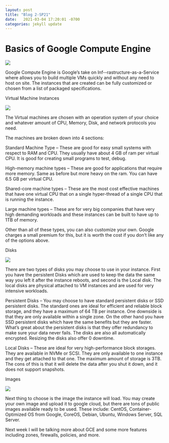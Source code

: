 ```yaml
---
layout: post
title: "Blog 2-SP21"
date:   2021-03-04 17:20:01 -0700
categories: jekyll update
---
```


<h1> Basics of Google Compute Engine </h1>

<img src="https://i.imgur.com/J6aoXwV.png">

Google Compute Engine is Google’s take on Inf--rastructure-as-a-Service where allows you to build multiple VMs quickly and without any need to host on site. The instances that are created can be fully customized or chosen from a list of packaged specifications.

<bold>Virtual Machine Instances

<img src="https://i.imgur.com/Nrq1uNO.gif">

The Virtual machines are chosen with an operation system of your choice and whatever amount of CPU, Memory, Disk, and network protocols you need. <br>

The machines are broken down into 4 sections:<br>

Standard Machine Type – These are good for easy small systems with respect to RAM and CPU. They usually have about 4 GB of ram per virtual CPU. It is good for creating small programs to test, debug.<br>

High-memory machine types – These are good for applications that require more memory. Same as before but more heavy on the ram. You can have 6.5 GB per virtual CPU.<br>

Shared-core machine types – These are the most cost effective machines that have one virtual CPU that on a single hyper-thread of a single CPU that is running the instance.<br>

Large machine types – These are for very big companies that have very high demanding workloads and these instances can be built to have up to 1TB of memory.<br>

Other than all of these types, you can also customize your own. Google charges a small premium for this, but it is worth the cost if you don’t like any of the options above.<br>

<bold> Disks <br>

<img src=https://i.imgur.com/imYINoZ.png>

There are two types of disks you may choose to use in your instance. First you have the persistent Disks which are used to keep the data the same way you left it after the instance reboots, and second is the Local disk. The local disks are physical attached to VM instances and are used for very intensive workloads.<br>

Persistent Disks – You may choose to have standard persistent disks or SSD persistent disks. The standard ones are ideal for efficient and reliable block storage, and they have a maximum of 64 TB per instance. One downside is that they are only available within a single zone. On the other hand you have SSD persistent disks which have the same benefits but they are faster. What’s great about the persistent disks is that they offer redundancy to make sure your data never fails. The disks are also all automatically encrypted. Resizing the disks also offer 0 downtime.<br>

Local Disks – These are ideal for very high-performance block storages. They are available in NVMe or SCSI. They are only available to one instance and they get attached to that one. The maximum amount of storage is 3TB. The cons of this is that it will delete the data after you shut it down, and it does not support snapshots.<br>

<bold> Images

<img src=https://dt-cdn.net/wp-content/uploads/2018/07/Image-1.png>

Next thing to choose is the image the instance will load. You may create your own image and upload it to google cloud, but there are tons of public images available ready to be used.
These include: CentOS, Container-Optimized OS from Google, CoreOS, Debian, Ubuntu, Windows Server, SQL Server.<br>


Next week I will be talking more about GCE and some more features including zones, firewalls, policies, and more.
